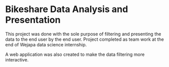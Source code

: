 # Bikeshare Data Analysis and Presentation

This project was done with the sole purpose of filtering and presenting the data to the end user by the end user.
Project completed as team work at the end of Wejapa data science internship.

A web application was also created to make the data filtering more interactive.

